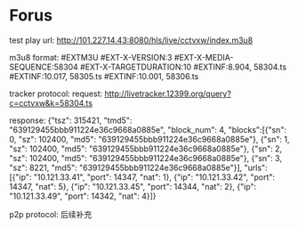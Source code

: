 Forus
=====

test play url:
http://101.227.14.43:8080/hls/live/cctvxw/index.m3u8

m3u8 format:
#EXTM3U
#EXT-X-VERSION:3
#EXT-X-MEDIA-SEQUENCE:58304
#EXT-X-TARGETDURATION:10
#EXTINF:8.904,
58304.ts
#EXTINF:10.017,
58305.ts
#EXTINF:10.001,
58306.ts

tracker protocol:
request:
http://livetracker.12399.org/query?c=cctvxw&k=58304.ts

response:
{"tsz": 315421, "tmd5": "639129455bbb911224e36c9668a0885e", "block_num": 4, 
"blocks":[{"sn": 0, "sz": 102400, "md5": "639129455bbb911224e36c9668a0885e"}, 
{"sn": 1, "sz": 102400, "md5": "639129455bbb911224e36c9668a0885e"},
{"sn": 2, "sz": 102400, "md5": "639129455bbb911224e36c9668a0885e"},
{"sn": 3, "sz": 8221, "md5": "639129455bbb911224e36c9668a0885e"}], 
"urls": [{"ip": "10.121.33.41", "port": 14347, "nat": 1}, 
{"ip": "10.121.33.42", "port": 14347, "nat": 5}, 
{"ip": "10.121.33.45", "port": 14344, "nat": 2},
{"ip": "10.121.33.49", "port": 14342, "nat": 4}]}

p2p protocol:
后续补充
